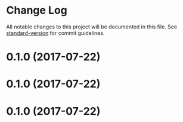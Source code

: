 # Change Log

All notable changes to this project will be documented in this file.
See [standard-version](https://github.com/conventional-changelog/standard-version) for commit guidelines.

<a name="0.1.0"></a>
# 0.1.0 (2017-07-22)



<a name="0.1.0"></a>
# 0.1.0 (2017-07-22)




<a name="0.1.0"></a>
# 0.1.0 (2017-07-22)
